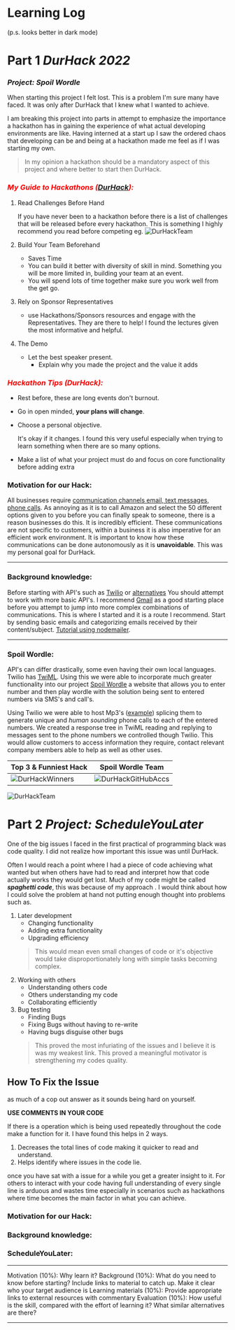 # Learning Log
(p.s. looks better in dark mode)
# Part 1 *DurHack 2022*

### *Project: Spoil Wordle*

When starting this project I felt lost. This is a problem I'm sure many have faced. It was only after DurHack that I knew what I wanted to achieve. 

I am breaking this project into parts in attempt to emphasize the importance a hackathon has in gaining the experience of what actual developing environments are like. Having interned at a start up I saw the ordered chaos that developing can be and being at a hackathon made me feel as if I was starting my own. 

>In my opinion a hackathon should be a mandatory aspect of this project and where better to start then DurHack. 

### <span style="color:Red"> *My Guide to Hackathons ([DurHack](https://durhack.com/)):*</span>

1. Read Challenges Before Hand

    If you have never been to a hackathon before there is a list of challenges that will be released before every hackathon. This is something I highly recommend you read before competing eg.
![DurHackTeam](public/PrizeList.PNG)

1. Build Your Team Beforehand 
    * Saves Time
    * You can build it better with diversity of skill in mind. Something you will be more limited in, building your team at an event.
    * You will spend lots of time together make sure you work well from the get go.
1. Rely on Sponsor Representatives
    * use Hackathons/Sponsors resources and engage with the Representatives. They are there to help! I found the lectures given the most informative and helpful.
1. The Demo
    * Let the best speaker present.
        * Explain why you made the project and the value it adds 

### <span style="color:Red"> *Hackathon Tips (DurHack):*</span>
* Rest before, these are long events don't burnout.
* Go in open minded, **your plans will change**.
* Choose a personal objective. 
    
    It's okay if it changes. I found this very useful especially when trying to learn something when there are so many options.
* Make a list of what your project must do and focus on core functionality before adding extra

### Motivation for our Hack:

All businesses require [communication channels email, text messages, phone calls](https://www.health.org.uk/sites/default/files/Communications-channels.pdf). As annoying as it is to call Amazon and select the 50 different options given to you before you can finally speak to someone, there is a reason businesses do this. It is incredibly efficient. These communications are not specific to customers, within a business it is also imperative for an efficient work environment. It is important to know how these communications can be done autonomously as it is **unavoidable**. This was my personal goal for DurHack.

<hr>

### Background knowledge: 

Before starting with API's such as [Twilio](https://www.twilio.com/) or [alternatives](https://rigorousthemes.com/blog/best-twilio-alternatives/) You should attempt to work with more basic API's. I recommend [Gmail](https://developers.google.com/gmail/api/) as a good starting place before you attempt to jump into more complex combinations of communications. This is where I started and it is a route I recommend. Start by sending basic emails and categorizing emails received by their content/subject. [Tutorial using nodemailer](https://www.youtube.com/watch?v=vgk7Yio-GQw). 

<hr>

### Spoil Wordle:

API's can differ drastically, some even having their own local languages. Twilio has [TwiML](https://www.twilio.com/docs/glossary/what-is-twilio-markup-language-twiml). Using this we were able to incorporate much greater functionality into our project [Spoil Wordle](https://github.com/sbarnham/spoilWordle) a website that allows you to enter number and then play wordle with the solution being sent to entered numbers via SMS's and call's. 

Using Twilio we were able to host Mp3's ([example](https://altaudio-9871.twil.io/3.mp3)) splicing them to generate unique and *human sounding* phone calls to each of the entered numbers. We created a response tree in TwiML reading and replying to messages sent to the phone numbers we controlled though Twilio. This would allow customers to access information they require, contact relevant company members able to help as well as other uses.

<Checking phone numbers>

Top 3 & Funniest Hack   | Spoil Wordle Team
-------------  | -------------
![DurHackWinners](public/DurHackWinners.jpg) | ![DurHackGitHubAccs](public/DurHackGithubAccs.jpeg) 

![DurHackTeam](public/DurHackTeam.jpg)

# Part 2  *Project: ScheduleYouLater*

One of the big issues I faced in the first practical of programming black was code quality. <While I marked well in code functionality> I did not realize how important this issue was until DurHack.

Often I would reach a point where I had a piece of code achieving what wanted but when others have had to read and interpret how that code actually works they would get lost. Much of my code might be called ***spaghetti code***, this was because of my approach . I would think about how I could solve the problem at hand not putting enough thought into problems such as.
1. Later development
    * Changing functionality
    * Adding extra functionality
    * Upgrading efficiency
    > This would mean even small changes of code or it's objective would take disproportionately long with simple tasks becoming complex.
1. Working with others
    * Understanding others code
    * Others understanding my code
    * Collaborating efficiently
1. Bug testing
    * Finding Bugs
    * Fixing Bugs without having to re-write
    * Having bugs disguise other bugs
    > This proved the most infuriating of the issues and I believe it is was my weakest link. This proved a meaningful motivator is strengthening my codes quality.

## How To Fix the Issue

as much of a cop out answer as it sounds being hard on yourself.

**USE COMMENTS IN YOUR CODE**

If there is a operation which is being used repeatedly throughout the code make a function for it. I have found this helps in 2 ways.
1. Decreases the total lines of code making it quicker to read and understand.
1. Helps identify where issues in the code lie. 

once you have sat with a issue for a while you get a greater insight to it. For others to interact with your code having full understanding of every single line is arduous and wastes time especially in scenarios such as hackathons where time becomes the main factor in what you can achieve.


### Motivation for our Hack:

### Background knowledge: 

### ScheduleYouLater: 
<hr>
Motivation (10%): Why learn it?
Background (10%): What do you need to know before starting? Include
links to material to catch up. Make it clear who your target audience is
Learning materials (10%): Provide appropriate links to external
resources with commentary
Evaluation (10%):  How useful is the skill, compared with the effort of
learning it? What similar alternatives are there?
<hr>